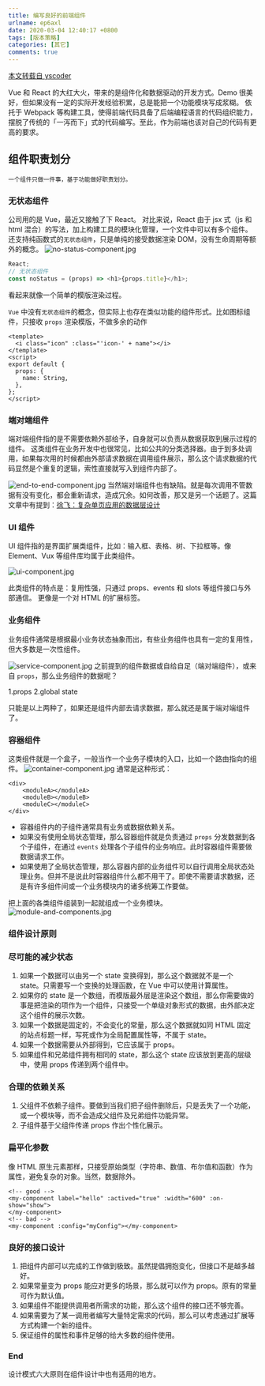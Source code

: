 ```yaml
---
title: 编写良好的前端组件
urlname: ep6axl
date: 2020-03-04 12:40:17 +0800
tags: [版本策略]
categories: [其它]
comments: true
---
```


[本文转载自 yscoder](https://yscoder.github.io/20170317/write-good-front-end-component.html#End)

Vue 和 React 的大红大火，带来的是组件化和数据驱动的开发方式。Demo 很美好，但如果没有一定的实际开发经验积累，总是能把一个功能模块写成浆糊。
依托于 Webpack 等构建工具，使得前端代码具备了后端编程语言的代码组织能力，摆脱了传统的「一泻而下」式的代码编写。至此，作为前端也该对自己的代码有更高的要求。

<!-- more -->

## 组件职责划分

```
一个组件只做一件事，基于功能做好职责划分。
```

### 无状态组件

公司用的是 Vue，最近又接触了下 React。
对比来说，React 由于 jsx 式（js 和 html 混合）的写法，加上构建工具的模块化管理，一个文件中可以有多个组件。还支持纯函数式的`无状态组件`，只是单纯的接受数据渲染 DOM，没有生命周期等额外的概念。
![no-status-component.jpg](https://cdn.nlark.com/yuque/0/2021/jpeg/1028501/1614860856647-d6161c04-b81f-4091-a188-b785a705fab8.jpeg#crop=0&crop=0&crop=1&crop=1&height=558&id=Z7bGk&margin=%5Bobject%20Object%5D&name=no-status-component.jpg&originHeight=558&originWidth=682&originalType=binary∶=1&rotation=0&showTitle=false&size=8877&status=done&style=none&title=&width=682)

```javascript
React;
// 无状态组件
const noStatus = (props) => <h1>{props.title}</h1>;
```

看起来就像一个简单的模版渲染过程。

`Vue` 中没有`无状态组件`的概念，但实际上也存在类似功能的组件形式。比如图标组件，只接收 `props` 渲染模版，不做多余的动作

```vue
<template>
  <i class="icon" :class="'icon-' + name"></i>
</template>
<script>
export default {
  props: {
    name: String,
  },
};
</script>
```

### 端对端组件

端对端组件指的是不需要依赖外部给予，自身就可以负责从数据获取到展示过程的组件。
这类组件在业务开发中也很常见，比如公共的分类选择器。由于到多处调用，如果每次用的时候都由外部请求数据在调用组件展示，那么这个请求数据的代码显然是个重复的逻辑，索性直接就写入到组件内部了。

![end-to-end-component.jpg](https://cdn.nlark.com/yuque/0/2021/jpeg/1028501/1614861042503-ba5b0fb3-eabb-4019-b088-0c0da86d1ed7.jpeg#crop=0&crop=0&crop=1&crop=1&height=209&id=rYJUX&margin=%5Bobject%20Object%5D&name=end-to-end-component.jpg&originHeight=209&originWidth=734&originalType=binary∶=1&rotation=0&showTitle=false&size=6525&status=done&style=none&title=&width=734)
当然端对端组件也有缺陷。就是每次调用不管数据有没有变化，都会重新请求，造成冗余。如何改善，那又是另一个话题了。这篇文章中有提到：[徐飞：复杂单页应用的数据层设计](https://github.com/xufei/blog/issues)

###

### UI 组件

UI 组件指的是界面扩展类组件，比如：输入框、表格、树、下拉框等。像 Element、Vux 等组件库均属于此类组件。

![ui-component.jpg](https://cdn.nlark.com/yuque/0/2021/jpeg/1028501/1614861288044-a3715395-6588-4f45-b5ce-e13d5b4642ff.jpeg#crop=0&crop=0&crop=1&crop=1&height=355&id=fn72Z&margin=%5Bobject%20Object%5D&name=ui-component.jpg&originHeight=355&originWidth=632&originalType=binary∶=1&rotation=0&showTitle=false&size=6301&status=done&style=none&title=&width=632)

此类组件的特点是：复用性强，只通过 props、events 和 slots 等组件接口与外部通信。
更像是一个对 HTML 的扩展标签。

### 业务组件

业务组件通常是根据最小业务状态抽象而出，有些业务组件也具有一定的复用性，但大多数是一次性组件。

![service-component.jpg](https://cdn.nlark.com/yuque/0/2021/jpeg/1028501/1614861437006-690ddbdd-ca1a-4a4a-81f7-7e40b86b74c1.jpeg#crop=0&crop=0&crop=1&crop=1&height=365&id=qJdCm&margin=%5Bobject%20Object%5D&name=service-component.jpg&originHeight=365&originWidth=680&originalType=binary∶=1&rotation=0&showTitle=false&size=10963&status=done&style=none&title=&width=680)
之前提到的组件数据或自给自足（端对端组件），或来自 `props`，那么业务组件的数据呢？

1.props
2.global state

只能是以上两种了，如果还是组件内部去请求数据，那么就还是属于端对端组件了。

### 容器组件

这类组件就是一个盒子，一般当作一个业务子模块的入口，比如一个路由指向的组件。
![container-component.jpg](https://cdn.nlark.com/yuque/0/2021/jpeg/1028501/1614861577974-c9012081-0ca6-4a25-973a-7c4062fc3477.jpeg#crop=0&crop=0&crop=1&crop=1&height=357&id=YQFS7&margin=%5Bobject%20Object%5D&name=container-component.jpg&originHeight=357&originWidth=702&originalType=binary∶=1&rotation=0&showTitle=false&size=11155&status=done&style=none&title=&width=702)
通常是这种形式：

```vue
<div>
    <moduleA></moduleA>
    <moduleB></moduleB>
    <moduleC></moduleC>
</div>
```

- 容器组件内的子组件通常具有业务或数据依赖关系。
- 如果没有使用全局状态管理，那么容器组件就是负责通过 `props` 分发数据到各个子组件，在通过 `events` 处理各个子组件的业务响应。此时容器组件需要做数据请求工作。
- 如果使用了全局状态管理，那么容器内部的业务组件可以自行调用全局状态处理业务。但并不是说此时容器组件什么都不用干了。即使不需要请求数据，还是有许多组件间或一个业务模块内的诸多统筹工作要做。

把上面的各类组件组装到一起就组成一个业务模块。
![module-and-components.jpg](https://cdn.nlark.com/yuque/0/2021/jpeg/1028501/1614861729601-212abce1-90a1-4d1b-b20e-5ca1b22e0c06.jpeg#crop=0&crop=0&crop=1&crop=1&height=748&id=N4mXR&margin=%5Bobject%20Object%5D&name=module-and-components.jpg&originHeight=748&originWidth=1398&originalType=binary∶=1&rotation=0&showTitle=false&size=32095&status=done&style=none&title=&width=1398)

### 组件设计原则

### 尽可能的减少状态

1. 如果一个数据可以由另一个 state 变换得到，那么这个数据就不是一个 state。只需要写一个变换的处理函数，在 Vue 中可以使用计算属性。
1. 如果你的 state 是一个数组，而模版最外层是渲染这个数组，那么你需要做的事是把渲染的项作为一个组件，只接受一个单级对象形式的数据，由外部决定这个组件的展示次数。
1. 如果一个数据是固定的，不会变化的常量，那么这个数据就如同 HTML 固定的站点标题一样，写死或作为全局配置属性等，不属于 state。
1. 如果一个数据需要从外部得到，它应该属于 props。
1. 如果组件和兄弟组件拥有相同的 state，那么这个 state 应该放到更高的层级中，使用 props 传递到两个组件中。

### 合理的依赖关系

1. 父组件不依赖子组件。要做到当我们把子组件删除后，只是丢失了一个功能，或一个模块等，而不会造成父组件及兄弟组件功能异常。
1. 子组件基于父组件传递 props 作出个性化展示。

### 扁平化参数

像 HTML 原生元素那样，只接受原始类型（字符串、数值、布尔值和函数）作为属性，避免复杂的对象。当然，数据除外。

```vue
<!-- good -->
<my-component label="hello" :actived="true" :width="600" :on-show="show">
</my-component>
<!-- bad -->
<my-component :config="myConfig"></my-component>
```

### 良好的接口设计

1. 把组件内部可以完成的工作做到极致。虽然提倡拥抱变化，但接口不是越多越好。
1. 如果常量变为 props 能应对更多的场景，那么就可以作为 props。原有的常量可作为默认值。
1. 如果组件不能提供调用者所需求的功能，那么这个组件的接口还不够完善。
1. 如果需要为了某一调用者编写大量特定需求的代码，那么可以考虑通过扩展等方式构建一个新的组件。
1. 保证组件的属性和事件足够的给大多数的组件使用。

### End

设计模式六大原则在组件设计中也有适用的地方。

